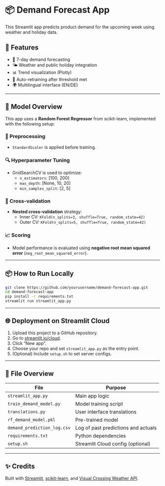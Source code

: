 # 📦 Demand Forecast App

This Streamlit app predicts product demand for the upcoming week using weather and holiday data.

## 🚀 Features

- 🔁 7-day demand forecasting
- 🌤️ Weather and public holiday integration
- 📊 Trend visualization (Plotly)
- 🧠 Auto-retraining after threshold met
- 🌍 Multilingual interface (EN/DE)

---

## 🧠 Model Overview

This app uses a **Random Forest Regressor** from scikit-learn, implemented with the following setup:

### 🔧 Preprocessing
- `StandardScaler` is applied before training.

### 🔍 Hyperparameter Tuning
- GridSearchCV is used to optimize:
  - `n_estimators`: [100, 200]
  - `max_depth`: [None, 10, 20]
  - `min_samples_split`: [2, 5]

### 🔄 Cross-validation
- **Nested cross-validation** strategy:
  - Inner CV: `KFold(n_splits=3, shuffle=True, random_state=42)`
  - Outer CV: `KFold(n_splits=5, shuffle=True, random_state=42)`

### 📈 Scoring
- Model performance is evaluated using **negative root mean squared error** (`neg_root_mean_squared_error`).

---

## 📦 How to Run Locally

```bash
git clone https://github.com/yourusername/demand-forecast-app.git
cd demand-forecast-app
pip install -r requirements.txt
streamlit run streamlit_app.py
```

---

## 🌐 Deployment on Streamlit Cloud

1. Upload this project to a GitHub repository.
2. Go to [streamlit.io/cloud](https://streamlit.io/cloud).
3. Click “New app”.
4. Choose your repo and set `streamlit_app.py` as the entry point.
5. (Optional) Include `setup.sh` to set server configs.

---

## 📁 File Overview

| File                    | Purpose                              |
|-------------------------|--------------------------------------|
| `streamlit_app.py`      | Main app logic                       |
| `train_demand_model.py` | Model training script                |
| `translations.py`       | User interface translations          |
| `rf_demand_model.pkl`   | Pre-trained model                    |
| `demand_prediction_log.csv` | Log of past predictions and actuals |
| `requirements.txt`      | Python dependencies                  |
| `setup.sh`              | Streamlit Cloud config (optional)    |

---

## ✨ Credits

Built with [Streamlit](https://streamlit.io), [scikit-learn](https://scikit-learn.org/), and [Visual Crossing Weather API](https://www.visualcrossing.com/).
